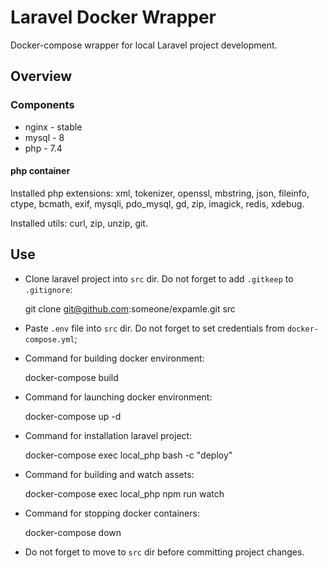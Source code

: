 # Laravel Docker Wrapper

Docker-compose wrapper for local Laravel project development.

## Overview

### Components
* nginx - stable
* mysql - 8
* php - 7.4

#### php container
Installed php extensions: xml, tokenizer, openssl, mbstring, json, fileinfo, ctype, 
 bcmath, exif, mysqli, pdo_mysql, gd, zip, imagick, redis, xdebug.

Installed utils: curl, zip, unzip, git.

## Use
* Clone laravel project into `src` dir. Do not forget to add `.gitkeep` to `.gitignore`:

  	git clone git@github.com:someone/expamle.git src

* Paste `.env` file into `src` dir. Do not forget to set credentials from `docker-compose.yml`;

* Command for building docker environment:

  	docker-compose build
  	
* Command for launching docker environment:

  	docker-compose up -d

* Command for installation laravel project:

  	docker-compose exec local_php bash -c "deploy"

* Command for building and watch assets:

  	docker-compose exec local_php npm run watch

* Command for stopping docker containers:

  	docker-compose down

* Do not forget to move to `src` dir before committing project changes.
